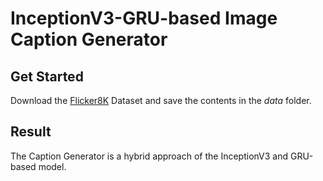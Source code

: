 # InceptionV3-GRU-based Image Caption Generator

## Get Started
Download the [Flicker8K](https://www.kaggle.com/datasets/adityajn105/flickr8k) Dataset and save the contents in the *data* folder.

## Result
The Caption Generator is a hybrid approach of the InceptionV3 and GRU-based model.
